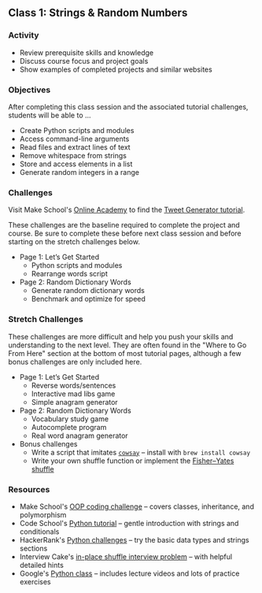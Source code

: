 ## Class 1: Strings & Random Numbers

### Activity
- Review prerequisite skills and knowledge
- Discuss course focus and project goals
- Show examples of completed projects and similar websites

### Objectives
After completing this class session and the associated tutorial challenges, students will be able to ...
- Create Python scripts and modules
- Access command-line arguments
- Read files and extract lines of text
- Remove whitespace from strings
- Store and access elements in a list
- Generate random integers in a range

### Challenges
Visit Make School's [Online Academy](https://www.makeschool.com/academy) to find the [Tweet Generator tutorial](http://make.sc/oa-tweet-generator).

These challenges are the baseline required to complete the project and course.
Be sure to complete these before next class session and before starting on the stretch challenges below.
- Page 1: Let’s Get Started
    - Python scripts and modules
    - Rearrange words script
- Page 2: Random Dictionary Words
    - Generate random dictionary words
    - Benchmark and optimize for speed

### Stretch Challenges
These challenges are more difficult and help you push your skills and understanding to the next level. They are often found in the "Where to Go From Here" section at the bottom of most tutorial pages, although a few bonus challenges are only included here.
- Page 1: Let’s Get Started
    - Reverse words/sentences
    - Interactive mad libs game
    - Simple anagram generator
- Page 2: Random Dictionary Words
    - Vocabulary study game
    - Autocomplete program
    - Real word anagram generator
- Bonus challenges
    - Write a script that imitates [`cowsay`](https://en.wikipedia.org/wiki/Cowsay) – install with `brew install cowsay`
    - Write your own shuffle function or implement the [Fisher–Yates shuffle](https://bost.ocks.org/mike/shuffle/)

### Resources
- Make School's [OOP coding challenge](http://hr.gs/ooptest) – covers classes, inheritance, and polymorphism
- Code School's [Python tutorial](https://www.codeschool.com/courses/try-python) – gentle introduction with strings and conditionals
- HackerRank's [Python challenges](https://www.hackerrank.com/domains/python/py-introduction) – try the basic data types and strings sections
- Interview Cake's [in-place shuffle interview problem](https://www.interviewcake.com/question/python/shuffle) – with helpful detailed hints
- Google's [Python class](https://developers.google.com/edu/python/) – includes lecture videos and lots of practice exercises
